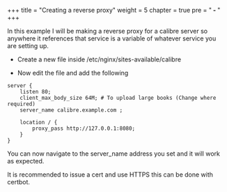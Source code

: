 +++
title = "Creating a reverse proxy"
weight = 5
chapter = true
pre = "<b> - </b>"
+++

In this example I will be making a reverse proxy for a calibre server so anywhere it references that service is a variable of whatever service you are setting up.

- Create a new file inside /etc/nginx/sites-available/calibre

- Now edit the file and add the following

```
server {
    listen 80;
    client_max_body_size 64M; # To upload large books (Change where required)
    server_name calibre.example.com ;

    location / {
        proxy_pass http://127.0.0.1:8080;
    }
}
```

You can now navigate to the server_name address you set and it will work as expected.

It is recommended to issue a cert and use HTTPS this can be done with certbot.